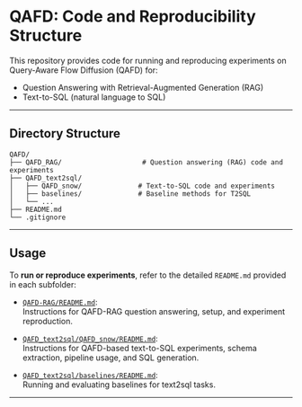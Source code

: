 # QAFD: Code and Reproducibility Structure

This repository provides code for running and reproducing experiments on Query-Aware Flow Diffusion (QAFD) for:
- Question Answering with Retrieval-Augmented Generation (RAG)
- Text-to-SQL (natural language to SQL)

---

## Directory Structure

```
QAFD/
├── QAFD_RAG/                    # Question answering (RAG) code and experiments
├── QAFD_text2sql/
│   ├── QAFD_snow/              # Text-to-SQL code and experiments
│   ├── baselines/              # Baseline methods for T2SQL
│   └── ...
├── README.md
└── .gitignore
```

---

## Usage

To **run or reproduce experiments**, refer to the detailed `README.md` provided in each subfolder:

- [`QAFD-RAG/README.md`](./QAFD_RAG/README.md):  
  Instructions for QAFD-RAG question answering, setup, and experiment reproduction.

- [`QAFD_text2sql/QAFD_snow/README.md`](./QAFD_text2sql/QAFD_snow/README.md):  
  Instructions for QAFD-based text-to-SQL experiments, schema extraction, pipeline usage, and SQL generation.

- [`QAFD_text2sql/baselines/README.md`](./QAFD_text2sql/baselines/README.md):  
  Running and evaluating baselines for text2sql tasks.

---
